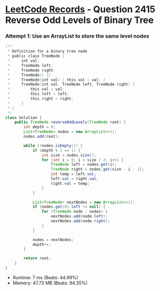 # [LeetCode Records](../../README.md) - Question 2415 Reverse Odd Levels of Binary Tree

### Attempt 1: Use an ArrayList to store the same level nodes
```java
/**
 * Definition for a binary tree node.
 * public class TreeNode {
 *     int val;
 *     TreeNode left;
 *     TreeNode right;
 *     TreeNode() {}
 *     TreeNode(int val) { this.val = val; }
 *     TreeNode(int val, TreeNode left, TreeNode right) {
 *         this.val = val;
 *         this.left = left;
 *         this.right = right;
 *     }
 * }
 */
class Solution {
    public TreeNode reverseOddLevels(TreeNode root) {
        int depth = 0;
        List<TreeNode> nodes = new ArrayList<>();
        nodes.add(root);

        while (!nodes.isEmpty()) {
            if (depth % 2 == 1) {
                int size = nodes.size();
                for (int i = 0; i < size / 2; i++) {
                    TreeNode left = nodes.get(i);
                    TreeNode right = nodes.get(size - i - 1);
                    int temp = left.val;
                    left.val = right.val;
                    right.val = temp;
                }
            }

            List<TreeNode> nextNodes = new ArrayList<>();
            if (nodes.get(0).left != null) {
                for (TreeNode node : nodes) {
                    nextNodes.add(node.left);
                    nextNodes.add(node.right);
                }
            }

            nodes = nextNodes;
            depth++;
        }

        return root;
    }
}
```
- Runtime: 7 ms (Beats: 44.99%)
- Memory: 47.73 MB (Beats: 94.35%)

<br>
